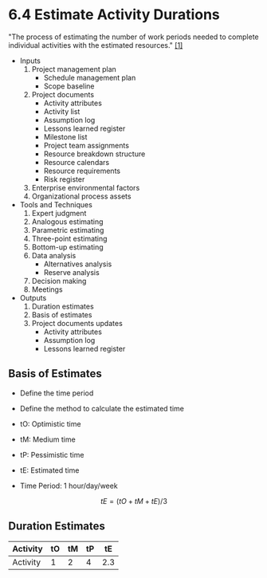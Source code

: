 # 6.4 Estimate Activity Durations

"The process of estimating the number of work periods needed to complete
individual activities with the estimated resources."
[[1]](../home.md#references)

- Inputs
  1. Project management plan
     - Schedule management plan
     - Scope baseline
  2. Project documents
     - Activity attributes
     - Activity list
     - Assumption log
     - Lessons learned register
     - Milestone list
     - Project team assignments
     - Resource breakdown structure
     - Resource calendars
     - Resource requirements
     - Risk register
  3. Enterprise environmental factors
  4. Organizational process assets
- Tools and Techniques
  1. Expert judgment
  2. Analogous estimating
  3. Parametric estimating
  4. Three-point estimating
  5. Bottom-up estimating
  6. Data analysis
     - Alternatives analysis
     - Reserve analysis
  7. Decision making
  8. Meetings
- Outputs
  1. Duration estimates
  2. Basis of estimates
  3. Project documents updates
     - Activity attributes
     - Assumption log
     - Lessons learned register

## Basis of Estimates

- Define the time period
- Define the method to calculate the estimated time

- tO: Optimistic time
- tM: Medium time
- tP: Pessimistic time
- tE: Estimated time

- Time Period: 1 hour/day/week

```math
tE = (tO + tM + tE) / 3
```

## Duration Estimates

| Activity | tO  | tM  | tP  | tE  |
| -------- | --- | --- | --- | --- |
| Activity | 1   | 2   | 4   | 2.3 |
